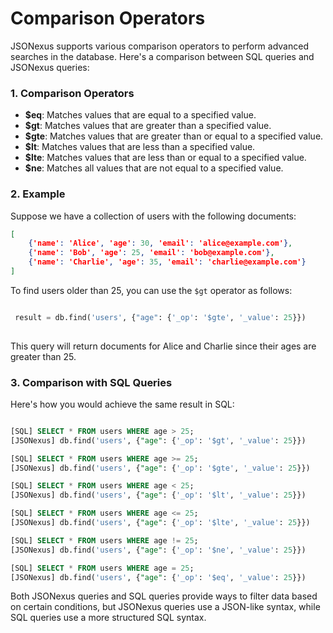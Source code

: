 # Comparison Operators

JSONexus supports various comparison operators to perform advanced searches in the database. Here's a comparison between SQL queries and JSONexus queries:

### 1. Comparison Operators

* **$eq**: Matches values that are equal to a specified value.
* **$gt**: Matches values that are greater than a specified value.
* **$gte**: Matches values that are greater than or equal to a specified value.
* **$lt**: Matches values that are less than a specified value.
* **$lte**: Matches values that are less than or equal to a specified value.
* **$ne**: Matches all values that are not equal to a specified value.

### 2. Example

Suppose we have a collection of users with the following documents:

```json
[
    {'name': 'Alice', 'age': 30, 'email': 'alice@example.com'},
    {'name': 'Bob', 'age': 25, 'email': 'bob@example.com'},
    {'name': 'Charlie', 'age': 35, 'email': 'charlie@example.com'}
]
```

To find users older than 25, you can use the `$gt` operator as follows:

```python

 result = db.find('users', {"age": {'_op': '$gte', '_value': 25}})
    
```

This query will return documents for Alice and Charlie since their ages are greater than 25.

### 3. Comparison with SQL Queries

Here's how you would achieve the same result in SQL:

```sql

[SQL] SELECT * FROM users WHERE age > 25;
[JSONexus] db.find('users', {"age": {'_op': '$gt', '_value': 25}})

[SQL] SELECT * FROM users WHERE age >= 25;
[JSONexus] db.find('users', {"age": {'_op': '$gte', '_value': 25}})

[SQL] SELECT * FROM users WHERE age < 25;
[JSONexus] db.find('users', {"age": {'_op': '$lt', '_value': 25}})

[SQL] SELECT * FROM users WHERE age <= 25;
[JSONexus] db.find('users', {"age": {'_op': '$lte', '_value': 25}})

[SQL] SELECT * FROM users WHERE age != 25;
[JSONexus] db.find('users', {"age": {'_op': '$ne', '_value': 25}})

[SQL] SELECT * FROM users WHERE age = 25;
[JSONexus] db.find('users', {"age": {'_op': '$eq', '_value': 25}})
```

Both JSONexus queries and SQL queries provide ways to filter data based on certain conditions, but JSONexus queries use a JSON-like syntax, while SQL queries use a more structured SQL syntax.
